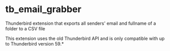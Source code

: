 # tb_email_grabber

Thunderbird extension that exports all senders' email and fullname of a folder to a CSV file

This extension uses the old Thunderbird API and is only compatible with up to Thunderbird version 59.*


